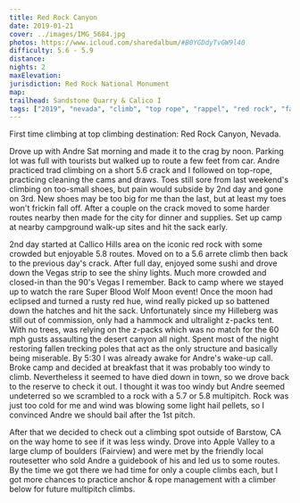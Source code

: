 ```yaml
---
title: Red Rock Canyon
date: 2019-01-21
cover: ../images/IMG_5684.jpg
photos: https://www.icloud.com/sharedalbum/#B0YGDdyTvGW9l40
difficulty: 5.6 - 5.9
distance:
nights: 2
maxElevation:
jurisdiction: Red Rock National Monument
map:
trailhead: Sandstone Quarry & Calico I
tags: ["2019", "nevada", "climb", "top rope", "rappel", "red rock", "fairview"]
---
```


First time climbing at top climbing destination: Red Rock Canyon, Nevada.

Drove up with Andre Sat morning and made it to the crag by noon.  Parking lot
was full with tourists but walked up to route a few feet from car.  Andre
practiced trad climbing on a short 5.6 crack and I followed on top-rope,
practicing cleaning the cams and draws.  Toes still sore from last weekend's
climbing on too-small shoes,  but pain would subside by 2nd day and gone on
3rd.  New shoes may be too big for me than the last, but at least my toes won't
frickin fall off.  After a couple on the crack moved to some harder routes
nearby then made for the city for dinner and supplies.  Set up camp at nearby
campground walk-up sites and hit the sack early.

2nd day started at Callico Hills area on the iconic red rock with some crowded
but enjoyable 5.8 routes.  Moved on to a 5.6 arrete climb then back to the
previous day's crack.  After full day, enjoyed some sushi and drove down the
Vegas strip to see the shiny lights.  Much more crowded and closed-in than
the 90's Vegas I remember.  Back to camp where we stayed up to watch the rare
Super Blood Wolf Moon event!  Once the moon had eclipsed and turned a rusty red
hue, wind really picked up so battened down the hatches and hit the sack.
Unfortunately since my Hilleberg was still out of commission, only had
a hammock and ultralight z-packs tent.  With no trees, was relying on the
z-packs which was no match for the 60 mph gusts assaulting the desert canyon
all night.  Spent most of the night restoring fallen trecking poles that act as
the only structure and basically being miserable.  By 5:30 I was already awake
for Andre's wake-up call.  Broke camp and decided at breakfast that it was
probably too windy to climb.  Nevertheless it seemed to have died down in town,
so we drove back to the reserve to check it out.  I thought it was too windy
but Andre seemed undeterred so we scrambled to a rock with a 5.7 or 5.8
multipitch.  Rock was just too cold for me and wind was blowing some light
hail pellets, so I convinced Andre we should bail after the 1st pitch.

After that we decided to check out a climbing spot outside of Barstow, CA on the
way home to see if it was less windy.  Drove into Apple Valley to a large clump of boulders (Fairview) and were met by
the friendly local routesetter who sold Andre a guidebook of his and led us to
some routes.  By the time we got there we had time for only a couple climbs each, but I got more chances to practice anchor & rope management
with a climber below for future multipitch climbs.


